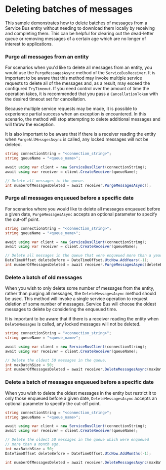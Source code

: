 # Deleting batches of messages

This sample demonstrates how to delete batches of messages from a Service Bus entity without needing to download them locally by receiving and completing them.  This can be helpful for clearing out the dead-letter queue or removing messages of a certain age which are no longer of interest to applications.

### Purge all messages from an entity

For scenarios when you'd like to delete all messages from an entity, you would use the `PurgeMessagesAsync` method of the `ServiceBusReceiver`.  It is important to be aware that this method may invoke multiple service requests to delete all of the messages and, as a result, may exceed the configured `TryTimeout`.   If you need control over the amount of time the operation takes, it is recommended that you pass a `CancellationToken` with the desired timeout set for cancellation.

Because multiple service requests may be made, it is possible to experience partial success when an exception is encountered.  In this scenario, the method will stop attempting to delete additional messages and will throw the exception.  

It is also important to be aware that if there is a receiver reading the entity when `PurgeAllMessgesAsync` is called, any locked messages will not be deleted.

```C# Snippet:ServiceBusPurgeMessages
string connectionString = "<connection_string>";
string queueName = "<queue_name>";

await using var client = new ServiceBusClient(connectionString);
await using var receiver = client.CreateReceiver(queueName);

// Delete all messages in the queue.
int numberOfMessagesDeleted = await receiver.PurgeMessagesAsync();
```

### Purge all messages enqueued before a specific date

For scenarios where you would like to delete all messages enqueued before a given date, `PurgeMessagesAsync` accepts an optional parameter to specify the cut-off point.

```C# Snippet:ServiceBusPurgeMessagesByDate
string connectionString = "<connection_string>";
string queueName = "<queue_name>";

await using var client = new ServiceBusClient(connectionString);
await using var receiver = client.CreateReceiver(queueName);

// Delete all messages in the queue that were enqueued more than a year ago.
DateTimeOffset deleteBefore = DateTimeOffset.UtcNow.AddYears(-1);
int numberOfMessagesDeleted = await receiver.PurgeMessagesAsync(deleteBefore);
```

### Delete a batch of old messages

When you wish to only delete some number of messages from the entity, rather than purging all messages, the `DeleteMessagesAsync` method should be used.  This method will invoke a single service operation to request deletion of some number of messages.  Service Bus will choose the oldest messages to delete by considering the enqueued time.

It is  important to be aware that if there is a receiver reading the entity when `DeleteMessages` is called, any locked messages will not be deleted.

```C# Snippet:ServiceBusDeleteMessages
string connectionString = "<connection_string>";
string queueName = "<queue_name>";

await using var client = new ServiceBusClient(connectionString);
await using var receiver = client.CreateReceiver(queueName);

// Delete the oldest 50 messages in the queue.
int maxBatchSize = 50;
int numberOfMessagesDeleted = await receiver.DeleteMessagesAsync(maxBatchSize);
```

### Delete a batch of messages enqueued before a specific date

When you wish to delete the oldest messages in the entity but restrict it to only those enqueued before a given date, `DeleteMessagesAsync` accepts an optional parameter to specify the cut-off point.

```C# Snippet:ServiceBusDeleteMessagesByDate
string connectionString = "<connection_string>";
string queueName = "<queue_name>";

await using var client = new ServiceBusClient(connectionString);
await using var receiver = client.CreateReceiver(queueName);

// Delete the oldest 50 messages in the queue which were enqueued
// more than a month ago.
int maxBatchSize = 50;
DateTimeOffset deleteBefore = DateTimeOffset.UtcNow.AddMonths(-1);

int numberOfMessagesDeleted = await receiver.DeleteMessagesAsync(maxBatchSize, deleteBefore);
```
